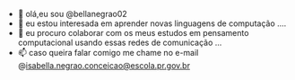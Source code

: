 - 👋 olá,eu sou @bellanegrao02
- 👀 eu estou interesada em aprender novas linguagens de computação ....
- 💞️ eu procuro colaborar com os meus estudos em pensamento computacional usando essas redes de comunicação ...
- 📫 caso queira falar comigo  me chame no e-mail @isabella.negrao.conceicao@escola.pr.gov.br

<!---
bellanegrao02/bellanegrao02 is a ✨ special ✨ repository because its `README.md` (this file) appears on your GitHub profile.
You can click the Preview link to take a look at your changes.
--->
